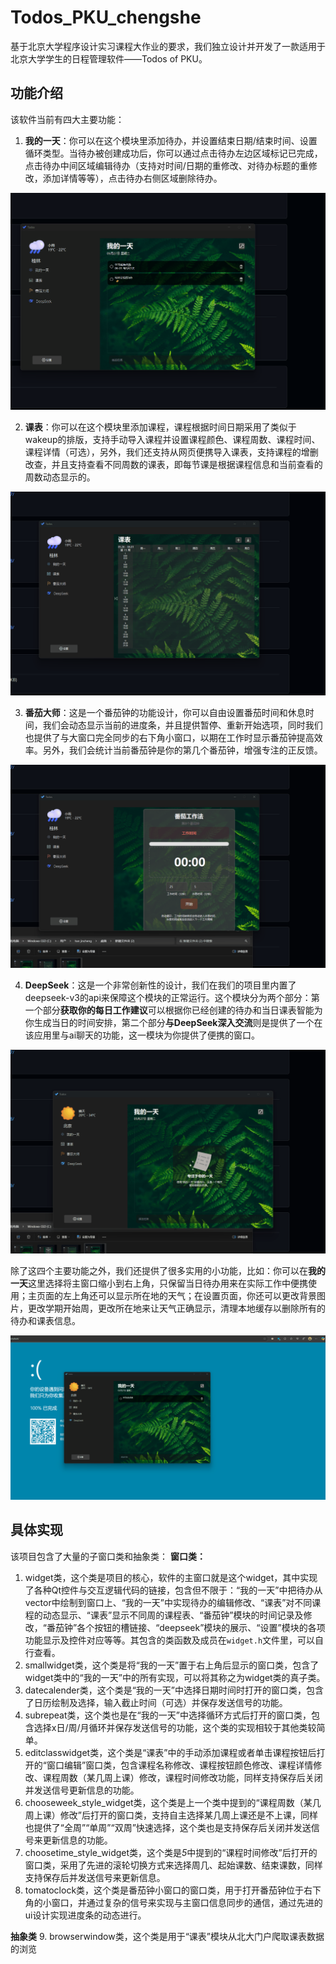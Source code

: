 # Todos_PKU_chengshe
基于北京大学程序设计实习课程大作业的要求，我们独立设计并开发了一款适用于北京大学学生的日程管理软件——Todos of PKU。

## 功能介绍
该软件当前有四大主要功能：
1. **我的一天**：你可以在这个模块里添加待办，并设置结束日期/结束时间、设置循环类型。当待办被创建成功后，你可以通过点击待办左边区域标记已完成，点击待办中间区域编辑待办（支持对时间/日期的重修改、对待办标题的重修改，添加详情等等），点击待办右侧区域删除待办。

![我的一天](readme_photos/我的一天.gif)
  
2. **课表**：你可以在这个模块里添加课程，课程根据时间日期采用了类似于wakeup的排版，支持手动导入课程并设置课程颜色、课程周数、课程时间、课程详情（可选），另外，我们还支持从网页便携导入课表，支持课程的增删改查，并且支持查看不同周数的课表，即每节课是根据课程信息和当前查看的周数动态显示的。

![课表](readme_photos/课表.gif)

3. **番茄大师**：这是一个番茄钟的功能设计，你可以自由设置番茄时间和休息时间，我们会动态显示当前的进度条，并且提供暂停、重新开始选项，同时我们也提供了与大窗口完全同步的右下角小窗口，以期在工作时显示番茄钟提高效率。另外，我们会统计当前番茄钟是你的第几个番茄钟，增强专注的正反馈。

![番茄大师](readme_photos/番茄大师.gif)

4. **DeepSeek**：这是一个非常创新性的设计，我们在我们的项目里内置了deepseek-v3的api来保障这个模块的正常运行。这个模块分为两个部分：第一个部分**获取你的每日工作建议**可以根据你已经创建的待办和当日课表智能为你生成当日的时间安排，第二个部分**与DeepSeek深入交流**则是提供了一个在该应用里与ai聊天的功能，这一模块为你提供了便携的窗口。

![DeepSeek](readme_photos/Deepseek.gif)

除了这四个主要功能之外，我们还提供了很多实用的小功能，比如：你可以在**我的一天**这里选择将主窗口缩小到右上角，只保留当日待办用来在实际工作中便携使用；主页面的左上角还可以显示所在地的天气；在设置页面，你还可以更改背景图片，更改学期开始周，更改所在地来让天气正确显示，清理本地缓存以删除所有的待办和课表信息。

![其他设置](readme_photos/settings.gif)

## 具体实现
该项目包含了大量的子窗口类和抽象类：
**窗口类：**


1. widget类，这个类是项目的核心，软件的主窗口就是这个widget，其中实现了各种Qt控件与交互逻辑代码的链接，包含但不限于：“我的一天”中把待办从vector中绘制到窗口上、“我的一天”中实现待办的编辑修改、“课表”对不同课程的动态显示、“课表”显示不同周的课程表、“番茄钟”模块的时间记录及修改，“番茄钟”各个按钮的槽链接、“deepseek”模块的展示、“设置”模块的各项功能显示及控件对应等等。其包含的类函数及成员在`widget.h`文件里，可以自行查看。
2. smallwidget类，这个类是将“我的一天”置于右上角后显示的窗口类，包含了widget类中的“我的一天”中的所有实现，可以将其称之为widget类的真子类。
3. datecalender类，这个类是“我的一天”中选择日期时间时打开的窗口类，包含了日历绘制及选择，输入截止时间（可选）并保存发送信号的功能。
4.  subrepeat类，这个类也是在“我的一天”中选择循环方式后打开的窗口类，包含选择x日/周/月循环并保存发送信号的功能，这个类的实现相较于其他类较简单。
5.  editclasswidget类，这个类是“课表”中的手动添加课程或者单击课程按钮后打开的“窗口编辑”窗口类，包含课程名称修改、课程按钮颜色修改、课程详情修改、课程周数（某几周上课）修改，课程时间修改功能，同样支持保存后关闭并发送信号更新信息的功能。
6.  chooseweek_style_widget类，这个类是上一个类中提到的“课程周数（某几周上课）修改”后打开的窗口类，支持自主选择某几周上课还是不上课，同样也提供了“全周”“单周”“双周”快速选择，这个类也是支持保存后关闭并发送信号来更新信息的功能。
7.  choosetime_style_widget类，这个类是*5*中提到的“课程时间修改”后打开的窗口类，采用了先进的滚轮切换方式来选择周几、起始课数、结束课数，同样支持保存后并发送信号来更新信息。
8.  tomatoclock类，这个类是番茄钟小窗口的窗口类，用于打开番茄钟位于右下角的小窗口，并通过复杂的信号来实现与主窗口信息同步的通信，通过先进的ui设计实现进度条的动态进行。

**抽象类**
9.  browserwindow类，这个类是用于“课表”模块从北大门户爬取课表数据的浏览
